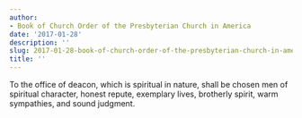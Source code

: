 ```yaml
---
author:
- Book of Church Order of the Presbyterian Church in America
date: '2017-01-28'
description: ''
slug: 2017-01-28-book-of-church-order-of-the-presbyterian-church-in-america
title: ''
---
```

To the office of deacon, which is spiritual in nature, shall be chosen men of spiritual character, honest repute, exemplary lives, brotherly spirit, warm sympathies, and sound judgment.



